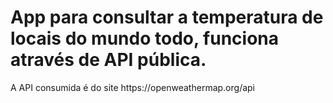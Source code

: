 # App para consultar a temperatura de locais do mundo todo, funciona através de API pública.

<p>A API consumida é do site https://openweathermap.org/api</p>
